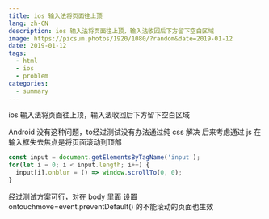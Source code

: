 ```yaml
---
title: ios 输入法将页面往上顶
lang: zh-CN
description: ios 输入法将页面往上顶，输入法收回后下方留下空白区域
image: https://picsum.photos/1920/1080/?random&date=2019-01-12
date: 2019-01-12
tags:
  - html
  - ios
  - problem
categories:
  - summary
--- 
```


ios 输入法将页面往上顶，输入法收回后下方留下空白区域

<!-- more -->

​Android 没有这种问题，to经过测试没有办法通过纯 css 解决
后来考虑通过 js 在输入框失去焦点是将页面滚动到顶部


``` js
const input = document.getElementsByTagName('input');
for(let i = 0; i < input.length; i++) {
  input[i].onblur = () => window.scrollTo(0, 0);
}
```

经过测试方案可行，对在 body 里面 设置 ontouchmove=event.preventDefault() 的不能滚动的页面也生效